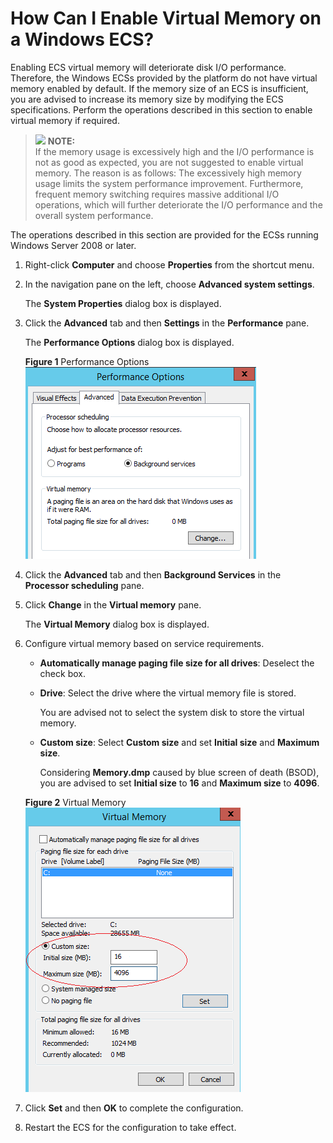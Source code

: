 # How Can I Enable Virtual Memory on a Windows ECS?<a name="EN-US_TOPIC_0120795802"></a>

Enabling ECS virtual memory will deteriorate disk I/O performance. Therefore, the Windows ECSs provided by the platform do not have virtual memory enabled by default. If the memory size of an ECS is insufficient, you are advised to increase its memory size by modifying the ECS specifications. Perform the operations described in this section to enable virtual memory if required.

>![](/images/icon-note.gif) **NOTE:**   
>If the memory usage is excessively high and the I/O performance is not as good as expected, you are not suggested to enable virtual memory. The reason is as follows: The excessively high memory usage limits the system performance improvement. Furthermore, frequent memory switching requires massive additional I/O operations, which will further deteriorate the I/O performance and the overall system performance.  

The operations described in this section are provided for the ECSs running Windows Server 2008 or later.

1.  Right-click  **Computer**  and choose  **Properties**  from the shortcut menu.
2.  In the navigation pane on the left, choose  **Advanced system settings**.

    The  **System Properties**  dialog box is displayed.

3.  Click the  **Advanced**  tab and then  **Settings**  in the  **Performance**  pane.

    The  **Performance Options**  dialog box is displayed.

    **Figure  1**  Performance Options<a name="fig862604114509"></a>  
    ![](figures/performance-options.png "performance-options")

4.  Click the  **Advanced**  tab and then  **Background Services**  in the  **Processor scheduling**  pane.
5.  Click  **Change**  in the  **Virtual memory**  pane.

    The  **Virtual Memory**  dialog box is displayed.

6.  Configure virtual memory based on service requirements.

    -   **Automatically manage paging file size for all drives**: Deselect the check box.
    -   **Drive**: Select the drive where the virtual memory file is stored.

        You are advised not to select the system disk to store the virtual memory.

    -   **Custom size**: Select  **Custom size**  and set  **Initial size**  and  **Maximum size**.

        Considering  **Memory.dmp**  caused by blue screen of death \(BSOD\), you are advised to set  **Initial size**  to  **16**  and  **Maximum size**  to  **4096**.

    **Figure  2**  Virtual Memory<a name="fig68314916547"></a>  
    ![](figures/virtual-memory.png "virtual-memory")

7.  Click  **Set**  and then  **OK**  to complete the configuration.
8.  Restart the ECS for the configuration to take effect.

